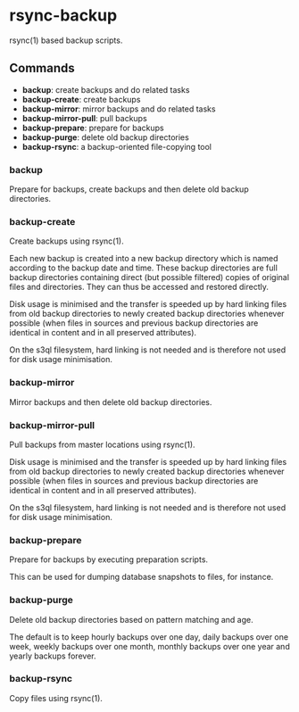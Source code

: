 rsync-backup
============

rsync(1) based backup scripts.

Commands
--------

 * **backup**:             create backups and do related tasks
 * **backup-create**:      create backups
 * **backup-mirror**:      mirror backups and do related tasks
 * **backup-mirror-pull**: pull backups
 * **backup-prepare**:     prepare for backups
 * **backup-purge**:       delete old backup directories
 * **backup-rsync**:       a backup-oriented file-copying tool

### **backup**

Prepare for backups, create backups and then delete old backup
directories.

### **backup-create**

Create backups using rsync(1).

Each new backup is created into a new backup directory which is named
according to the backup date and time. These backup directories are full
backup directories containing direct (but possible filtered) copies of
original files and directories. They can thus be accessed and restored
directly.

Disk usage is minimised and the transfer is speeded up by hard linking
files from old backup directories to newly created backup directories
whenever possible (when files in sources and previous backup directories
are identical in content and in all preserved attributes).

On the s3ql filesystem, hard linking is not needed and is therefore not
used for disk usage minimisation.

### **backup-mirror**

Mirror backups and then delete old backup directories.

### **backup-mirror-pull**

Pull backups from master locations using rsync(1).

Disk usage is minimised and the transfer is speeded up by hard linking
files from old backup directories to newly created backup directories
whenever possible (when files in sources and previous backup directories
are identical in content and in all preserved attributes).

On the s3ql filesystem, hard linking is not needed and is therefore not
used for disk usage minimisation.

### **backup-prepare**

Prepare for backups by executing preparation scripts.

This can be used for dumping database snapshots to files, for instance.

### **backup-purge**

Delete old backup directories based on pattern matching and age.

The default is to keep hourly backups over one day, daily backups over
one week, weekly backups over one month, monthly backups over one year
and yearly backups forever.

### **backup-rsync**

Copy files using rsync(1).

